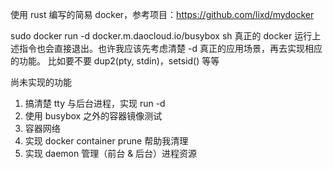 使用 rust 编写的简易 docker，参考项目：https://github.com/lixd/mydocker

sudo docker run -d docker.m.daocloud.io/busybox sh
真正的 docker 运行上述指令也会直接退出。也许我应该先考虑清楚 -d 真正的应用场景，再去实现相应的功能。
比如要不要 dup2(pty, stdin)，setsid() 等等

尚未实现的功能
1. 搞清楚 tty 与后台进程，实现 run -d
2. 使用 busybox 之外的容器镜像测试
3. 容器网络
4. 实现 docker container prune 帮助我清理
5. 实现 daemon 管理（前台 & 后台）进程资源
